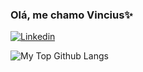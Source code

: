 ### Olá, me chamo Vincius✨

[![Linkedin](https://img.shields.io/badge/LinkedIn-0077B5?style=for-the-badge&logo=linkedin&logoColor=white)](https://www.linkedin.com/in/vinicius-henrique-aaa192203/)

![My Top Github Langs](https://github-readme-stats.vercel.app/api/top-langs/?username=anuraghazra&hide_progress=true)
